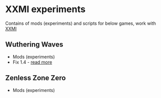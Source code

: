 # XXMI experiments

Contains of mods (experiments) and scripts for below games, work with [XXMI](https://github.com/SpectrumQT/XXMI-Launcher)

## Wuthering Waves

- Mods (experiments)
- Fix 1.4 - [read more](./ww/_scripts/README.md)

## Zenless Zone Zero

- Mods (experiments)
